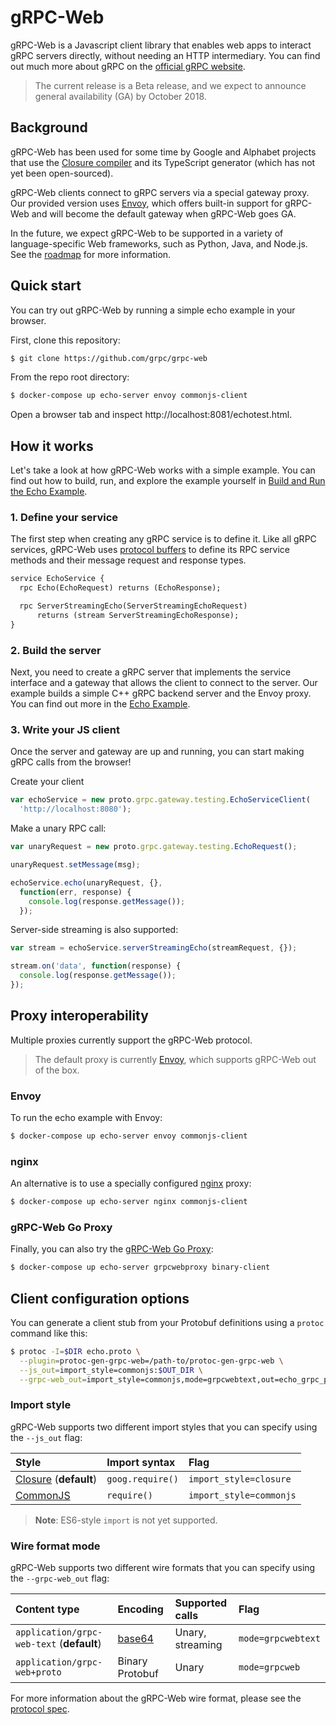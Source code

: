 # gRPC-Web

gRPC-Web is a Javascript client library that enables web apps to interact
gRPC servers directly, without needing an HTTP intermediary. You can find
out much more about gRPC on the [official gRPC website](https://grpc.io).

> The current release is a Beta release, and we expect to announce
> general availability (GA) by October 2018.

## Background

gRPC-Web has been used for some time by Google and Alphabet projects that
use the [Closure compiler](https://github.com/google/closure-compiler)
and its TypeScript generator (which has not yet been open-sourced).

gRPC-Web clients connect to gRPC servers via a special gateway proxy. Our
provided version uses [Envoy](https://www.envoyproxy.io/), which offers
built-in support for gRPC-Web and will become the default gateway when
gRPC-Web goes GA.

In the future, we expect gRPC-Web to be supported in a variety of
language-specific Web frameworks, such as Python, Java, and Node.js. See
the [roadmap](https://github.com/grpc/grpc-web/blob/master/ROADMAP.md)
for more information.

## Quick start

You can try out gRPC-Web by running a simple echo example in your browser.

First, clone this repository:

```sh
$ git clone https://github.com/grpc/grpc-web
```

From the repo root directory:

```sh
$ docker-compose up echo-server envoy commonjs-client
```

Open a browser tab and inspect http://localhost:8081/echotest.html.

## How it works

Let's take a look at how gRPC-Web works with a simple example. You can find out
how to build, run, and explore the example yourself in
[Build and Run the Echo Example](net/grpc/gateway/examples/echo).

### 1. Define your service

The first step when creating any gRPC service is to define it. Like all gRPC
services, gRPC-Web uses [protocol buffers](https://developers.google.com/protocol-buffers/)
to define its RPC service methods and their message request and response types.

```protobuf
service EchoService {
  rpc Echo(EchoRequest) returns (EchoResponse);

  rpc ServerStreamingEcho(ServerStreamingEchoRequest)
      returns (stream ServerStreamingEchoResponse);
}
```

### 2. Build the server

Next, you need to create a gRPC server that implements the service interface and a
gateway that allows the client to connect to the server. Our example builds a
simple C++ gRPC backend server and the Envoy proxy. You can find out more in
the [Echo Example](net/grpc/gateway/examples/echo).

### 3. Write your JS client

Once the server and gateway are up and running, you can start making gRPC calls
from the browser!

Create your client

```js
var echoService = new proto.grpc.gateway.testing.EchoServiceClient(
  'http://localhost:8080');
```

Make a unary RPC call:

```js
var unaryRequest = new proto.grpc.gateway.testing.EchoRequest();

unaryRequest.setMessage(msg);

echoService.echo(unaryRequest, {},
  function(err, response) {
    console.log(response.getMessage());
  });
```

Server-side streaming is also supported:

```js
var stream = echoService.serverStreamingEcho(streamRequest, {});

stream.on('data', function(response) {
  console.log(response.getMessage());
});
```

## Proxy interoperability

Multiple proxies currently support the gRPC-Web protocol.

> The default proxy is currently [Envoy](https://envoyproxy.io), which supports
> gRPC-Web out of the box.

### Envoy

To run the echo example with Envoy:

```sh
$ docker-compose up echo-server envoy commonjs-client
```

### nginx

An alternative is to use a specially configured [nginx](https://nginx.org) proxy: 

```sh
$ docker-compose up echo-server nginx commonjs-client
```

### gRPC-Web Go Proxy

Finally, you can also try the
[gRPC-Web Go Proxy](https://github.com/improbable-eng/grpc-web/tree/master/go/grpcwebproxy):

```sh
$ docker-compose up echo-server grpcwebproxy binary-client
```

## Client configuration options

You can generate a client stub from your Protobuf definitions using a `protoc`
command like this:

```sh
$ protoc -I=$DIR echo.proto \
  --plugin=protoc-gen-grpc-web=/path-to/protoc-gen-grpc-web \
  --js_out=import_style=commonjs:$OUT_DIR \
  --grpc-web_out=import_style=commonjs,mode=grpcwebtext,out=echo_grpc_pb.js:$OUT_DIR
```

### Import style

gRPC-Web supports two different import styles that you can specify using the `--js_out` flag:

Style | Import syntax | Flag
:-----|:--------------|:----
[Closure](https://developers.google.com/closure/library/) (**default**) | `goog.require()` | `import_style=closure`
[CommonJS](https://requirejs.org/docs/commonjs.html) | `require()` | `import_style=commonjs`

> **Note**: ES6-style `import` is not yet supported.

### Wire format mode

gRPC-Web supports two different wire formats that you can specify using the `--grpc-web_out` flag:

Content type | Encoding | Supported calls | Flag
:------------|:---------|:----------------|:----
`application/grpc-web-text` (**default**) | [base64](https://en.wikipedia.org/wiki/Base64) | Unary, streaming | `mode=grpcwebtext`
`application/grpc-web+proto` | Binary Protobuf | Unary | `mode=grpcweb`

For more information about the gRPC-Web wire format, please see the
[protocol spec](https://github.com/grpc/grpc/blob/master/doc/PROTOCOL-WEB.md#protocol-differences-vs-grpc-over-http2).
